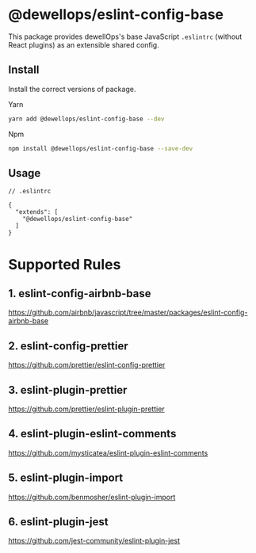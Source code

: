 # @dewellops/eslint-config-base

This package provides dewellOps's base JavaScript `.eslintrc` (without React plugins) as an extensible shared config.

## Install

Install the correct versions of package.

Yarn

```bash
yarn add @dewellops/eslint-config-base --dev
```

Npm

```bash
npm install @dewellops/eslint-config-base --save-dev
```

## Usage

```
// .eslintrc

{
  "extends": [
    "@dewellops/eslint-config-base"
  ]
}

```

# Supported Rules

## 1. eslint-config-airbnb-base

https://github.com/airbnb/javascript/tree/master/packages/eslint-config-airbnb-base

## 2. eslint-config-prettier

https://github.com/prettier/eslint-config-prettier

## 3. eslint-plugin-prettier

https://github.com/prettier/eslint-plugin-prettier

## 4. eslint-plugin-eslint-comments

https://github.com/mysticatea/eslint-plugin-eslint-comments

## 5. eslint-plugin-import

https://github.com/benmosher/eslint-plugin-import

## 6. eslint-plugin-jest

https://github.com/jest-community/eslint-plugin-jest
